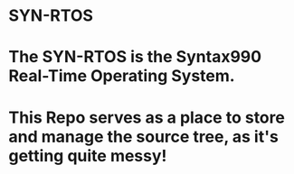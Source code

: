 # SYN-RTOS
# The SYN-RTOS is the Syntax990 Real-Time Operating System.
# This Repo serves as a place to store and manage the source tree, as it's getting quite messy!

